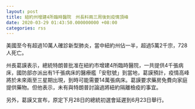 ```yaml
---
layout: post
title: 紐約州增建4所臨時醫院　州長料兩三周後到疫情頂峰
date: 2020-03-29 01:43:50.000000000 +08:00
categories: rss
---
```


美國至今有超過10萬人確診新型肺炎，當中紐約州佔一半，超過5萬2千宗，728人死亡。

州長葛謨表示，總統特朗普批准在紐約市增建4所臨時醫院，一共提供4千張病床，國防部亦派出有1千張病床的醫療艦「安慰號」到當地，葛謨預計，疫情高峰將於未來兩至三星期出現，到時可能需要14萬張病床。葛謨要求藥房免費向家庭提供藥物。但他表示，未有與特朗普討論過將紐約隔離檢疫的事宜。

另外，葛謨又宣布，原定下月28日的總統初選會延遲到6月23日舉行。
